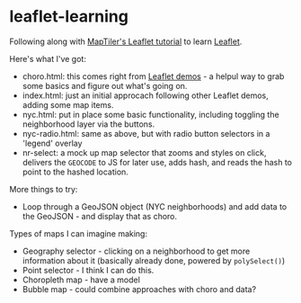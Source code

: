 # leaflet-learning
Following along with [MapTiler's Leaflet tutorial](https://www.youtube.com/watch?v=wVnimcQsuwk) to learn [Leaflet](https://leafletjs.com/).

Here's what I've got:
- choro.html: this comes right from [Leaflet demos](https://leafletjs.com/examples/choropleth/) - a helpul way to grab some basics and figure out what's going on.
- index.html: just an initial approcach following other Leaflet demos, adding some map items.
- nyc.html: put in place some basic functionality, including toggling the neighborhood layer via the buttons.
- nyc-radio.html: same as above, but with radio button selectors in a 'legend' overlay
- nr-select: a mock up map selector that zooms and styles on click, delivers the `GEOCODE` to JS for later use, adds hash, and reads the hash to point to the hashed location. 

More things to try:
- Loop through a GeoJSON object (NYC neighborhoods) and add data to the GeoJSON - and display that as choro.

Types of maps I can imagine making:
- Geography selector - clicking on a neighborhood to get more information about it (basically already done, powered by `polySelect()`)
- Point selector - I think I can do this.
- Choropleth map - have a model
- Bubble map - could combine approaches with choro and data?